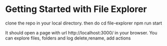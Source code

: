 # Getting Started with File Explorer


clone the repo in your local directory. 
then do
cd file-explorer
npm run start

It should open a page with url http://localhost:3000/  in your browser.
You can explore files, folders and log delete,rename, add actions

